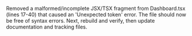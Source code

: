 Removed a malformed/incomplete JSX/TSX fragment from Dashboard.tsx (lines 17-40) that caused an 'Unexpected token' error. The file should now be free of syntax errors. Next, rebuild and verify, then update documentation and tracking files.
